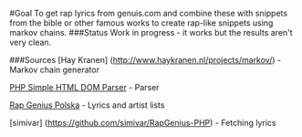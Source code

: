 #Goal
To get rap lyrics from genuis.com and combine these with snippets from the bible or other famous works to create rap-like snippets using markov chains.
###Status
Work in progress - it works but the results aren't very clean.

###Sources
[Hay Kranen] (http://www.haykranen.nl/projects/markov/) - Markov chain generator

[PHP Simple HTML DOM Parser](http://simplehtmldom.sourceforge.net/) - Parser

[Rap Genius Polska](https://www.facebook.com/RapGeniusPolska?ref_type=bookmark) - Lyrics and artist lists

[simivar] (https://github.com/simivar/RapGenius-PHP) - Fetching lyrics
